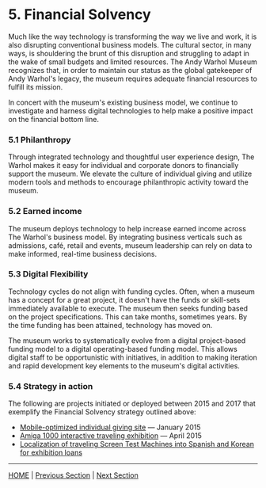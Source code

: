 # 5. Financial Solvency

Much like the way technology is transforming the way we live and work, it is also disrupting conventional business models. The cultural sector, in many ways, is shouldering the brunt of this disruption and struggling to adapt in the wake of small budgets and limited resources. The Andy Warhol Museum recognizes that, in order to maintain our status as the global gatekeeper of Andy Warhol's legacy, the museum requires adequate financial resources to fulfill its mission.

In concert with the museum's existing business model, we continue to investigate and harness digital technologies to help make a positive impact on the financial bottom line.

### 5.1 Philanthropy

Through integrated technology and thoughtful user experience design, The Warhol makes it easy for individual and corporate donors to financially support the museum. We elevate the culture of individual giving and utilize modern tools and methods to encourage philanthropic activity toward the museum.  

### 5.2 Earned income

The museum deploys technology to help increase earned income across The Warhol's business model. By integrating business verticals such as admissions, café, retail and events, museum leadership can rely on data to make informed, real-time business decisions.

### 5.3 Digital Flexibility

Technology cycles do not align with funding cycles. Often, when a museum has a concept for a great project, it doesn't have the funds or skill-sets immediately available to execute. The museum then seeks funding based on the project specifications. This can take months, sometimes years. By the time funding has been attained, technology has moved on. 

The museum works to systematically evolve from a digital project-based funding model to a digital operating-based funding model. This allows digital staff to be opportunistic with initiatives, in addition to making iteration and rapid development key elements to the museum's digital activities.

### 5.4 Strategy in action

The following are projects initiated or deployed between 2015 and 2017 that exemplify the Financial Solvency strategy outlined above:

* [Mobile-optimized individual giving site](http://www.warhol.org/give) — January 2015
* [Amiga 1000 interactive traveling exhibition](http://blog.warhol.org/technology/hacking-vintage-technology-to-simulate-time-travel/) — April 2015
* [Localization of traveling Screen Test Machines into Spanish and Korean for exhibition loans](http://warholscreentest.com/MATE)

-----

[HOME](index.md) | [Previous Section](04_Organizational_Adaptation.md) | [Next Section](06_Benchmarks_Deliverables_and_Progress.md)
